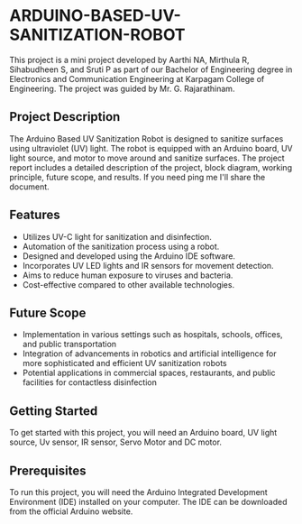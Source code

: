 # ARDUINO-BASED-UV-SANITIZATION-ROBOT

This project is a mini project developed by Aarthi NA, Mirthula R, Sihabudheen S, and Sruti P as part of our Bachelor of Engineering degree in Electronics and Communication Engineering at Karpagam College of Engineering. The project was guided by Mr. G. Rajarathinam.

## Project Description

The Arduino Based UV Sanitization Robot is designed to sanitize surfaces using ultraviolet (UV) light. The robot is equipped with an Arduino board, UV light source, and motor to move around and sanitize surfaces. The project report includes a detailed description of the project, block diagram, working principle, future scope, and results. If you need ping me I'll share the document.

## Features

- Utilizes UV-C light for sanitization and disinfection.
- Automation of the sanitization process using a robot.
- Designed and developed using the Arduino IDE software.
- Incorporates UV LED lights and IR sensors for movement detection.
- Aims to reduce human exposure to viruses and bacteria.
- Cost-effective compared to other available technologies.

## Future Scope

- Implementation in various settings such as hospitals, schools, offices, and public transportation
- Integration of advancements in robotics and artificial intelligence for more sophisticated and efficient UV sanitization robots
- Potential applications in commercial spaces, restaurants, and public facilities for contactless disinfection

## Getting Started

To get started with this project, you will need an Arduino board, UV light source, Uv sensor, IR sensor, Servo Motor and DC motor.

## Prerequisites

To run this project, you will need the Arduino Integrated Development Environment (IDE) installed on your computer. The IDE can be downloaded from the official Arduino website.
